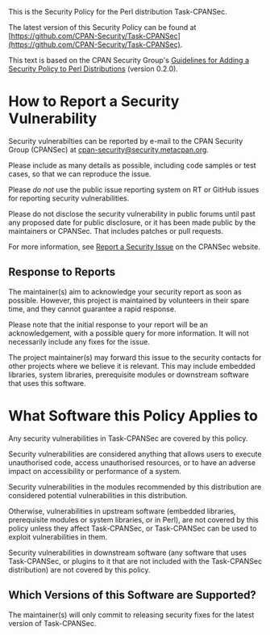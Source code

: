 This is the Security Policy for the Perl distribution Task-CPANSec.

The latest version of this Security Policy can be found at
[https://github.com/CPAN-Security/Task-CPANSec](https://github.com/CPAN-Security/Task-CPANSec).

This text is based on the CPAN Security Group's
[Guidelines for Adding a Security Policy to Perl Distributions](https://security.metacpan.org/docs/guides/security-policy-for-authors.html)
(version 0.2.0).

# How to Report a Security Vulnerability

Security vulnerabilties can be reported by e-mail to the CPAN
Security Group (CPANSec) at <cpan-security@security.metacpan.org>.

Please include as many details as possible, including code samples
or test cases, so that we can reproduce the issue.

Please *do not* use the public issue reporting system on RT or
GitHub issues for reporting security vulnerabilities.

Please do not disclose the security vulnerability in public forums
until past any proposed date for public disclosure, or it has been
made public by the maintainers or CPANSec.  That includes patches or
pull requests.

For more information, see
[Report a Security Issue](https://security.metacpan.org/docs/report.html)
on the CPANSec website.

## Response to Reports

The maintainer(s) aim to acknowledge your security report as soon as
possible.  However, this project is maintained by volunteers in
their spare time, and they cannot guarantee a rapid response.

Please note that the initial response to your report will be an
acknowledgement, with a possible query for more information.  It
will not necessarily include any fixes for the issue.

The project maintainer(s) may forward this issue to the security
contacts for other projects where we believe it is relevant.  This
may include embedded libraries, system libraries, prerequisite
modules or downstream software that uses this software.

# What Software this Policy Applies to

Any security vulnerabilities in Task-CPANSec are covered
by this policy.

Security vulnerabilities are considered anything that allows users
to execute unauthorised code, access unauthorised resources, or to
have an adverse impact on accessibility or performance of a system.

Security vulnerabilities in the modules recommended by this
distribution are considered potential vulnerabilities in this distribution.

Otherwise, vulnerabilities in upstream software (embedded libraries,
prerequisite modules or system libraries, or in Perl), are not covered
by this policy unless they affect Task-CPANSec, or
Task-CPANSec can be used to exploit vulnerabilities in
them.

Security vulnerabilities in downstream software (any software that
uses Task-CPANSec, or plugins to it that are not included
with the Task-CPANSec distribution) are not covered by
this policy.

## Which Versions of this Software are Supported?

The maintainer(s) will only commit to releasing security fixes for the
latest version of Task-CPANSec.

